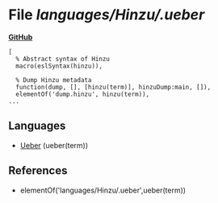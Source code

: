 # File _languages/Hinzu/.ueber_
**[GitHub](https://github.com/softlang/yas/blob/master/languages/Hinzu/.ueber)**
```
[
  % Abstract syntax of Hinzu
  macro(eslSyntax(hinzu)),

  % Dump Hinzu metadata
  function(dump, [], [hinzu(term)], hinzuDump:main, []),
  elementOf('dump.hinzu', hinzu(term)),
...
```

## Languages
* [Ueber](../languages/Ueber.md) (ueber(term))

## References
* elementOf('languages/Hinzu/.ueber',ueber(term))

